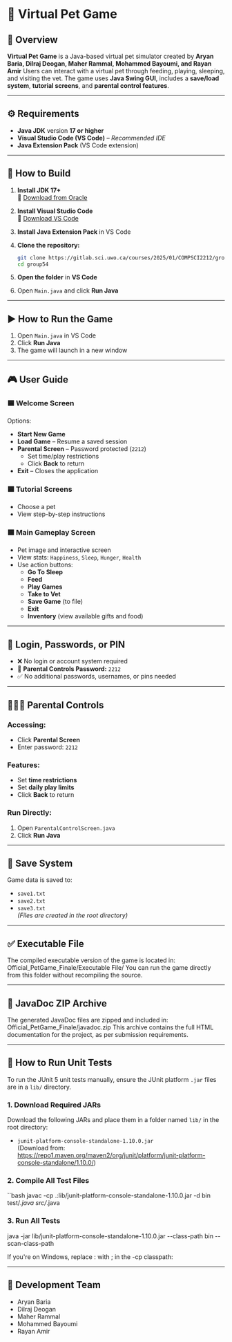 # 💙 Virtual Pet Game

## 📝 Overview  
**Virtual Pet Game** is a Java-based virtual pet simulator created by **Aryan Baria, Dilraj Deogan, Maher Rammal, Mohammed Bayoumi, and Rayan Amir** 
Users can interact with a virtual pet through feeding, playing, sleeping, and visiting the vet. The game uses **Java Swing GUI**, includes a **save/load system**, **tutorial screens**, and **parental control features**.

---

## ⚙️ Requirements

- **Java JDK** version **17 or higher**
- **Visual Studio Code (VS Code)** – *Recommended IDE*
- **Java Extension Pack** (VS Code extension)

---

## 🔨 How to Build

1. **Install JDK 17+**  
   📎 [Download from Oracle](https://www.oracle.com/java/technologies/javase/jdk17-archive-downloads.html)

2. **Install Visual Studio Code**  
   📎 [Download VS Code](https://code.visualstudio.com)

3. **Install Java Extension Pack** in VS Code

4. **Clone the repository:**
   ```bash
   git clone https://gitlab.sci.uwo.ca/courses/2025/01/COMPSCI2212/group54.git
   cd group54
   ```

5. **Open the folder** in **VS Code**

6. Open `Main.java` and click **Run Java**

---

## ▶️ How to Run the Game

1. Open `Main.java` in VS Code  
2. Click **Run Java**  
3. The game will launch in a new window

---

## 🎮 User Guide

### 🟦 Welcome Screen
Options:
- **Start New Game**
- **Load Game** – Resume a saved session
- **Parental Screen** – Password protected (`2212`)
  - Set time/play restrictions
  - Click **Back** to return
- **Exit** – Closes the application

### 🟦 Tutorial Screens
- Choose a pet
- View step-by-step instructions

### 🟦 Main Gameplay Screen
- Pet image and interactive screen
- View stats: `Happiness`, `Sleep`, `Hunger`, `Health`
- Use action buttons:
  - **Go To Sleep**
  - **Feed**
  - **Play Games**
  - **Take to Vet**
  - **Save Game** (to file)
  - **Exit**
  - **Inventory** (view available gifts and food)

---

## 🔐 Login, Passwords, or PIN

- ❌ No login or account system required  
- 🔑 **Parental Controls Password:** `2212`  
- ✅ No additional passwords, usernames, or pins needed

---

## 👨‍👩‍👧 Parental Controls

### Accessing:
- Click **Parental Screen**
- Enter password: `2212`

### Features:
- Set **time restrictions**
- Set **daily play limits**
- Click **Back** to return

### Run Directly:
1. Open `ParentalControlScreen.java`  
2. Click **Run Java**

---

## 📁 Save System

Game data is saved to:
- `save1.txt`
- `save2.txt`
- `save3.txt`  
*(Files are created in the root directory)*

---

## ✅ Executable File
The compiled executable version of the game is located in:
Official_PetGame_Finale/Executable File/
You can run the game directly from this folder without recompiling the source.

---

## 📄 JavaDoc ZIP Archive
The generated JavaDoc files are zipped and included in:
Official_PetGame_Finale/javadoc.zip
This archive contains the full HTML documentation for the project, as per submission requirements.

---

## 🧪 How to Run Unit Tests

To run the JUnit 5 unit tests manually, ensure the JUnit platform `.jar` files are in a `lib/` directory.

### 1. Download Required JARs
Download the following JARs and place them in a folder named `lib/` in the root directory:
- `junit-platform-console-standalone-1.10.0.jar`  
(Download from: https://repo1.maven.org/maven2/org/junit/platform/junit-platform-console-standalone/1.10.0/)

### 2. Compile All Test Files
``bash 
javac -cp .:lib/junit-platform-console-standalone-1.10.0.jar -d bin test/*.java src/*.java

### 3. Run All Tests

java -jar lib/junit-platform-console-standalone-1.10.0.jar --class-path bin --scan-class-path

If you're on Windows, replace : with ; in the -cp classpath:

---

## 👥 Development Team  
- Aryan Baria  
- Dilraj Deogan  
- Maher Rammal  
- Mohammed Bayoumi  
- Rayan Amir  

